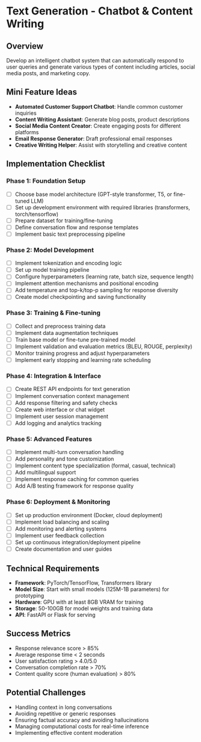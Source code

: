 # Text Generation - Chatbot & Content Writing

## Overview
Develop an intelligent chatbot system that can automatically respond to user queries and generate various types of content including articles, social media posts, and marketing copy.

## Mini Feature Ideas
- **Automated Customer Support Chatbot**: Handle common customer inquiries
- **Content Writing Assistant**: Generate blog posts, product descriptions
- **Social Media Content Creator**: Create engaging posts for different platforms
- **Email Response Generator**: Draft professional email responses
- **Creative Writing Helper**: Assist with storytelling and creative content

## Implementation Checklist

### Phase 1: Foundation Setup
- [ ] Choose base model architecture (GPT-style transformer, T5, or fine-tuned LLM)
- [ ] Set up development environment with required libraries (transformers, torch/tensorflow)
- [ ] Prepare dataset for training/fine-tuning
- [ ] Define conversation flow and response templates
- [ ] Implement basic text preprocessing pipeline

### Phase 2: Model Development
- [ ] Implement tokenization and encoding logic
- [ ] Set up model training pipeline
- [ ] Configure hyperparameters (learning rate, batch size, sequence length)
- [ ] Implement attention mechanisms and positional encoding
- [ ] Add temperature and top-k/top-p sampling for response diversity
- [ ] Create model checkpointing and saving functionality

### Phase 3: Training & Fine-tuning
- [ ] Collect and preprocess training data
- [ ] Implement data augmentation techniques
- [ ] Train base model or fine-tune pre-trained model
- [ ] Implement validation and evaluation metrics (BLEU, ROUGE, perplexity)
- [ ] Monitor training progress and adjust hyperparameters
- [ ] Implement early stopping and learning rate scheduling

### Phase 4: Integration & Interface
- [ ] Create REST API endpoints for text generation
- [ ] Implement conversation context management
- [ ] Add response filtering and safety checks
- [ ] Create web interface or chat widget
- [ ] Implement user session management
- [ ] Add logging and analytics tracking

### Phase 5: Advanced Features
- [ ] Implement multi-turn conversation handling
- [ ] Add personality and tone customization
- [ ] Implement content type specialization (formal, casual, technical)
- [ ] Add multilingual support
- [ ] Implement response caching for common queries
- [ ] Add A/B testing framework for response quality

### Phase 6: Deployment & Monitoring
- [ ] Set up production environment (Docker, cloud deployment)
- [ ] Implement load balancing and scaling
- [ ] Add monitoring and alerting systems
- [ ] Implement user feedback collection
- [ ] Set up continuous integration/deployment pipeline
- [ ] Create documentation and user guides

## Technical Requirements
- **Framework**: PyTorch/TensorFlow, Transformers library
- **Model Size**: Start with small models (125M-1B parameters) for prototyping
- **Hardware**: GPU with at least 8GB VRAM for training
- **Storage**: 50-100GB for model weights and training data
- **API**: FastAPI or Flask for serving

## Success Metrics
- Response relevance score > 85%
- Average response time < 2 seconds
- User satisfaction rating > 4.0/5.0
- Conversation completion rate > 70%
- Content quality score (human evaluation) > 80%

## Potential Challenges
- Handling context in long conversations
- Avoiding repetitive or generic responses
- Ensuring factual accuracy and avoiding hallucinations
- Managing computational costs for real-time inference
- Implementing effective content moderation
